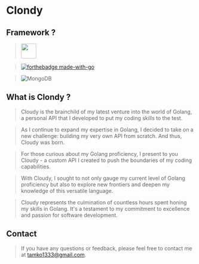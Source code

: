 # Clondy

## Framework ?

><a href="https://echo.labstack.com"><img height="40" src="https://cdn.labstack.com/images/echo-logo.svg"></a>

>[![forthebadge made-with-go](http://ForTheBadge.com/images/badges/made-with-go.svg)](https://go.dev/)

>![MongoDB](https://img.shields.io/badge/MongoDB-%234ea94b.svg?style=for-the-badge&logo=mongodb&logoColor=white)

## What is Clondy ?
> Cloudy is the brainchild of my latest venture into the world of Golang, a personal API that I developed to put my coding skills to the test.

> As I continue to expand my expertise in Golang, I decided to take on a new challenge: building my very own API from scratch. And thus, Cloudy was born.

> For those curious about my Golang proficiency, I present to you Cloudy - a custom API I created to push the boundaries of my coding capabilities.

> With Cloudy, I sought to not only gauge my current level of Golang proficiency but also to explore new frontiers and deepen my knowledge of this versatile language.

> Cloudy represents the culmination of countless hours spent honing my skills in Golang. It's a testament to my commitment to excellence and passion for software development.

## Contact
> If you have any questions or feedback, please feel free to contact me at tamko1333@gmail.com.
